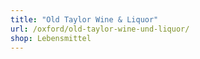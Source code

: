 ```yaml
---
title: "Old Taylor Wine & Liquor"
url: /oxford/old-taylor-wine-und-liquor/
shop: Lebensmittel
---
```


